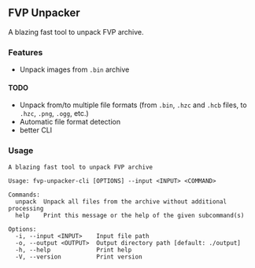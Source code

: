 ## FVP Unpacker

A blazing fast tool to unpack FVP archive.

### Features

- Unpack images from `.bin` archive

#### TODO

- Unpack from/to multiple file formats (from `.bin`, `.hzc` and `.hcb` files, to `.hzc`, `.png`, `.ogg`, etc.)
- Automatic file format detection
- better CLI

### Usage

```console
A blazing fast tool to unpack FVP archive

Usage: fvp-unpacker-cli [OPTIONS] --input <INPUT> <COMMAND>

Commands:
  unpack  Unpack all files from the archive without additional processing
  help    Print this message or the help of the given subcommand(s)

Options:
  -i, --input <INPUT>    Input file path
  -o, --output <OUTPUT>  Output directory path [default: ./output]
  -h, --help             Print help
  -V, --version          Print version
```

